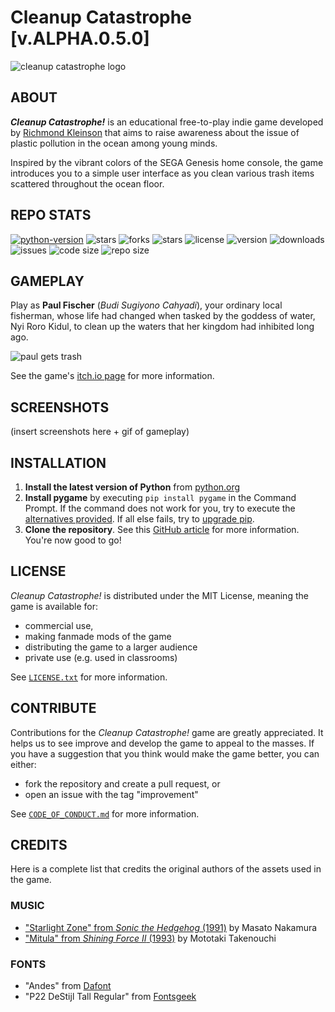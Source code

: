 # Cleanup Catastrophe [v.ALPHA.0.5.0]
![cleanup catastrophe logo](https://img.itch.zone/aW1nLzExNjQ2ODU3LnBuZw==/original/ji2Lnz.png)

## ABOUT
**_Cleanup Catastrophe!_**  is an educational free-to-play indie game developed by [Richmond Kleinson](https://richkdev.itch.io) that aims to raise awareness about the issue of plastic pollution in the ocean among young minds.

Inspired by the vibrant colors of the SEGA Genesis home console, the game introduces you to a simple user interface as you clean various trash items scattered throughout the ocean floor.

## REPO STATS
[![python-version](https://img.shields.io/badge/python-3.11-blue.svg)](https://python.org/downloads/release/python-3112)
![stars](https://img.shields.io/github/stars/richkdev/cleanup-catastrophe)
![forks](https://img.shields.io/github/forks/richkdev/cleanup-catastrophe)
![stars](https://img.shields.io/github/stars/richkdev/cleanup-catastrophe)
![license](https://img.shields.io/github/license/richkdev/cleanup-catastrophe)
![version](https://img.shields.io/github/release/richkdev/cleanup-catastrophe)
![downloads](https://img.shields.io/github/downloads/richkdev/cleanup-catastrophe/latest/total)
![issues](https://img.shields.io/github/issues/richkdev/cleanup-catastrophe)
![code size](https://img.shields.io/github/languages/code-size/richkdev/cleanup-catastrophe)
![repo size](https://img.shields.io/github/repo-size/richkdev/cleanup-catastrophe)

## GAMEPLAY
Play as **Paul Fischer** (_Budi Sugiyono Cahyadi_), your ordinary local fisherman, whose life had changed when tasked by the goddess of water, Nyi Roro Kidul, to clean up the waters that her kingdom had inhibited long ago.

![paul gets trash](https://img.itch.zone/aW1nLzExNjU3OTczLnBuZw==/original/jNcFPb.png)

See the game's [itch.io page](https://richkdev.itch.io/cleanup-catastrophe) for more information.

## SCREENSHOTS
(insert screenshots here + gif of gameplay)

## INSTALLATION
1.  **Install the latest version of Python** from [python.org](https://www.python.org/downloads/)
2.  **Install pygame** by executing ``pip install pygame`` in the Command Prompt. If the command does not work for you, try to execute the [alternatives provided](https://www.pygame.org/wiki/GettingStarted). If all else fails, try to [upgrade pip](https://pip.pypa.io/en/stable/installation/#upgrading-pip).
3.  **Clone the repository**. See this [GitHub article](https://docs.github.com/en/repositories/creating-and-managing-repositories/cloning-a-repository) for more information. You're now good to go!

## LICENSE
_Cleanup Catastrophe!_ is distributed under the MIT License, meaning the game is available for:
- commercial use,
- making fanmade mods of the game
- distributing the game to a larger audience
- private use (e.g. used in classrooms)

See [``LICENSE.txt``](https://github.com/richkdev/cleanup-catastrophe/blob/f0fc7395761dbb8b380c6c47c284c66016e03edf/LICENSE) for more information.

## CONTRIBUTE
Contributions for the _Cleanup Catastrophe!_ game are greatly appreciated. It helps us to see improve and develop the game to appeal to the masses. If you have a suggestion that you think would make the game better, you can either:
- fork the repository and create a pull request, or
- open an issue with the tag "improvement"

See [``CODE_OF_CONDUCT.md``](https://github.com/richkdev/cleanup-catastrophe/blob/f0fc7395761dbb8b380c6c47c284c66016e03edf/CODE_OF_CONDUCT.md) for more information.

## CREDITS
Here is a complete list that credits the original authors of the assets used in the game.

### MUSIC
- ["Starlight Zone" from _Sonic the Hedgehog_ (1991)](https://www.youtube.com/watch?v=0rwH_2Desp0) by Masato Nakamura
- ["Mitula" from _Shining Force II_ (1993)](https://www.youtube.com/watch?v=xDfPFoYlFMY) by Mototaki Takenouchi

### FONTS
- "Andes" from [Dafont](https://www.dafont.com/andes.font)
- "P22 DeStijl Tall Regular" from [Fontsgeek](https://fontsgeek.com/fonts/P22-DeStijl-Tall-Regular)
